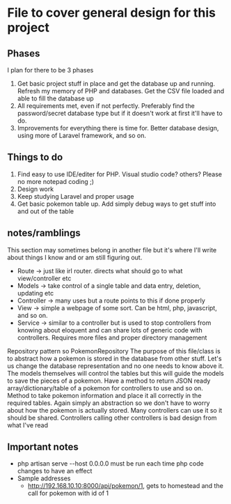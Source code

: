 # File to cover general design for this project

## Phases
I plan for there to be 3 phases

1. Get basic project stuff in place and get the database up and running. Refresh my memory of PHP and databases. Get the CSV file loaded and able to fill the database up
2. All requirements met, even if not perfectly. Preferably find the password/secret database type but if it doesn't work at first it'll have to do.
3. Improvements for everything there is time for. Better database design, using more of Laravel framework, and so on.

## Things to do
1. Find easy to use IDE/editer for PHP. Visual studio code? others? Please no more notepad coding ;)
2. Design work
3. Keep studying Laravel and proper usage
4. Get basic pokemon table up. Add simply debug ways to get stuff into and out of the table


## notes/ramblings
This section may sometimes belong in another file but it's where I'll write about things I know and or am still figuring out.

* Route -> just like irl router. directs what should go to what view/controller etc
* Models -> take control of a single table and data entry, deletion, updating etc
* Controller -> many uses but a route points to this if done properly
* View -> simple a webpage of some sort. Can be html, php, javascript, and so on.
* Service -> similar to a controller but is used to stop controllers from knowing about eloquent and can share lots of generic code with controllers. Requires more files and proper directory management

Repository pattern so PokemonRepository The purpose of this file/class is to abstract how a pokemon is stored in the database from other stuff. 
Let's us change the database representation and no one needs to know above it.
The models themselves will control the tables but this will guide the models to save the pieces of a pokemon. Have a method to return JSON ready array/dictionary/table of a pokemon for controllers to use and so on.
Method to take pokemon information and place it all correctly in the required tables. Again simply an abstraction so we don't have to worry about how the pokemon is actually stored. Many controllers can use it so it should be shared.
Controllers calling other controllers is bad design from what I've read

## Important notes

* php artisan serve --host 0.0.0.0 must be run each time php code changes to have an effect
* Sample addresses
   * http://192.168.10.10:8000/api/pokemon/1, gets to homestead and the call for pokemon with id of 1

